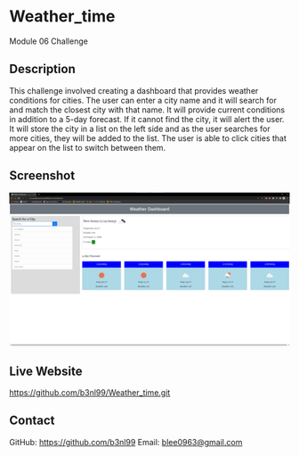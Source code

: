 # Weather_time
Module 06 Challenge

## Description
This challenge involved creating a dashboard that provides weather conditions for cities. The user can enter a city name and it will search for and match the closest city with that name. It will provide current conditions in addition to a 5-day forecast. If it cannot find the city, it will alert the user. It will store the city in a list on the left side and as the user searches for more cities, they will be added to the list. The user is able to click cities that appear on the list to switch between them.

## Screenshot
![screenshot](/assets/img/Screenshot%202023-01-12%20211224.png)

## Live Website
https://github.com/b3nl99/Weather_time.git

## Contact
GitHub: https://github.com/b3nl99
Email: blee0963@gmail.com
